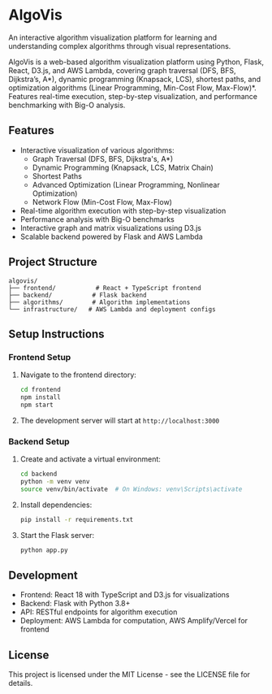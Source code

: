 # AlgoVis

An interactive algorithm visualization platform for learning and understanding complex algorithms through visual representations. 

AlgoVis is a web-based algorithm visualization platform using Python, Flask, React, D3.js, and AWS Lambda, covering graph traversal (DFS, BFS, Dijkstra’s, A\*), dynamic programming (Knapsack, LCS), shortest paths, and optimization algorithms (Linear Programming, Min-Cost Flow, Max-Flow)*. Features real-time execution, step-by-step visualization, and performance benchmarking with Big-O analysis.

## Features

- Interactive visualization of various algorithms:
  - Graph Traversal (DFS, BFS, Dijkstra's, A\*)
  - Dynamic Programming (Knapsack, LCS, Matrix Chain)
  - Shortest Paths
  - Advanced Optimization (Linear Programming, Nonlinear Optimization)
  - Network Flow (Min-Cost Flow, Max-Flow)
- Real-time algorithm execution with step-by-step visualization
- Performance analysis with Big-O benchmarks
- Interactive graph and matrix visualizations using D3.js
- Scalable backend powered by Flask and AWS Lambda

## Project Structure

```
algovis/
├── frontend/           # React + TypeScript frontend
├── backend/           # Flask backend
├── algorithms/        # Algorithm implementations
└── infrastructure/   # AWS Lambda and deployment configs
```

## Setup Instructions

### Frontend Setup

1. Navigate to the frontend directory:

   ```bash
   cd frontend
   npm install
   npm start
   ```

2. The development server will start at `http://localhost:3000`

### Backend Setup

1. Create and activate a virtual environment:

   ```bash
   cd backend
   python -m venv venv
   source venv/bin/activate  # On Windows: venv\Scripts\activate
   ```

2. Install dependencies:

   ```bash
   pip install -r requirements.txt
   ```

3. Start the Flask server:
   ```bash
   python app.py
   ```

## Development

- Frontend: React 18 with TypeScript and D3.js for visualizations
- Backend: Flask with Python 3.8+
- API: RESTful endpoints for algorithm execution
- Deployment: AWS Lambda for computation, AWS Amplify/Vercel for frontend

## License

This project is licensed under the MIT License - see the LICENSE file for details.
